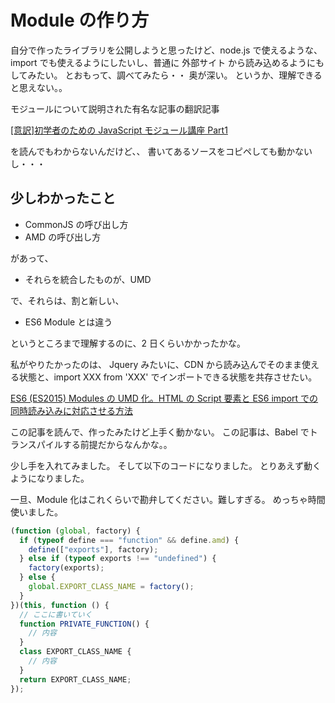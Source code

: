 # Module の作り方

自分で作ったライブラリを公開しようと思ったけど、node.js で使えるような、import でも使えるようにしたいし、普通に 外部サイト から読み込めるようにもしてみたい。
とおもって、調べてみたら・・
奥が深い。
というか、理解できると思えない。。

モジュールについて説明された有名な記事の翻訳記事

[[意訳]初学者のための JavaScript モジュール講座 Part1](https://qiita.com/chuck0523/items/1868a4c04ab4d8cdfb23)

を読んでもわからないんだけど、、
書いてあるソースをコピペしても動かないし・・・

## 少しわかったこと

- CommonJS の呼び出し方
- AMD の呼び出し方

があって、

- それらを統合したものが、UMD

で、それらは、割と新しい、

- ES6 Module とは違う

というところまで理解するのに、2 日くらいかかったかな。

私がやりたかったのは、
Jquery みたいに、CDN から読み込んでそのまま使える状態と、import XXX from 'XXX' でインポートできる状態を共存させたい。

[ES6 (ES2015) Modules の UMD 化。HTML の Script 要素と ES6 import での同時読み込みに対応させる方法](https://mae.chab.in/archives/2849)

この記事を読んで、作ったみたけど上手く動かない。
この記事は、Babel でトランスパイルする前提だからなんかな。。

少し手を入れてみました。
そして以下のコードになりました。
とりあえず動くようになりました。

一旦、Module 化はこれくらいで勘弁してください。難しすぎる。
めっちゃ時間使いました。

```javascript
(function (global, factory) {
  if (typeof define === "function" && define.amd) {
    define(["exports"], factory);
  } else if (typeof exports !== "undefined") {
    factory(exports);
  } else {
    global.EXPORT_CLASS_NAME = factory();
  }
})(this, function () {
  // ここに書いていく
  function PRIVATE_FUNCTION() {
    // 内容
  }
  class EXPORT_CLASS_NAME {
    // 内容
  }
  return EXPORT_CLASS_NAME;
});
```
